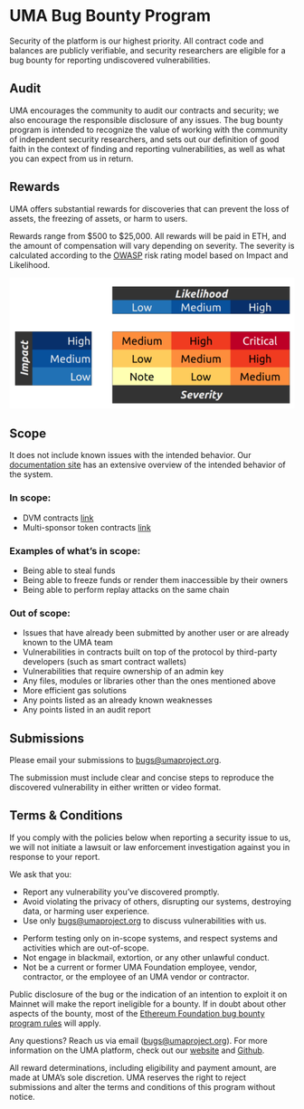 # UMA Bug Bounty Program

Security of the platform is our highest priority. 
All contract code and balances are publicly verifiable, and security researchers are eligible for a bug bounty for reporting undiscovered vulnerabilities.

## Audit
<!-- TODO: Add details of audit. 
The contracts have been carefully audited by smart contract security experts [names]. 
The audit report can be found [here].
--> 

UMA encourages the community to audit our contracts and security; we also encourage the responsible disclosure of any issues.
The bug bounty program is intended to recognize the value of working with the community of independent security researchers, and sets out our definition of good faith in the context of finding and reporting vulnerabilities, as well as what you can expect from us in return.

## Rewards
UMA offers substantial rewards for discoveries that can prevent the loss of assets, the freezing of assets, or harm to users. 

Rewards range from $500 to $25,000. 
All rewards will be paid in ETH, and the amount of compensation will vary depending on severity. 
The severity is calculated according to the [OWASP](https://owasp.org/www-project-risk-assessment-framework/) risk rating model based on Impact and Likelihood.

![](severity.png)

## Scope
<!-- TODO: add version name of DVM 
The scope of our bug bounty program includes core smart contracts related to release [v1.0] of the DVM and financial templates. 
-->
It does not include known issues with the intended behavior. 
Our [documentation site](https://docs.umaproject.org/uma/index.html) has an extensive overview of the intended behavior of the system. 

### In scope:
* DVM contracts [link](https://github.com/UMAprotocol/protocol/tree/master/core/contracts/oracle/implementation)
* Multi-sponsor token contracts [link](https://github.com/UMAprotocol/protocol/tree/master/core/contracts/financial-templates/implementation)

### Examples of what’s in scope:
* Being able to steal funds
* Being able to freeze funds or render them inaccessible by their owners
* Being able to perform replay attacks on the same chain

### Out of scope:
* Issues that have already been submitted by another user or are already known to the UMA team
* Vulnerabilities in contracts built on top of the protocol by third-party developers (such as smart contract wallets)
* Vulnerabilities that require ownership of an admin key
* Any files, modules or libraries other than the ones mentioned above
* More efficient gas solutions
* Any points listed as an already known weaknesses
* Any points listed in an audit report

## Submissions
Please email your submissions to bugs@umaproject.org. 

The submission must include clear and concise steps to reproduce the discovered vulnerability in either written or video format. 

## Terms & Conditions
If you comply with the policies below when reporting a security issue to us, we will not initiate a lawsuit or law enforcement investigation against you in response to your report.

We ask that you:
* Report any vulnerability you’ve discovered promptly.
* Avoid violating the privacy of others, disrupting our systems, destroying data, or harming user experience.
* Use only bugs@umaproject.org to discuss vulnerabilities with us.
<!-- TODO: Clarify what "fixed" means 
* Keep the details of any discovered vulnerabilities confidential until they are fixed and publicly announced by the UMA {foundation?, team?} on {Medium, docs.umaproject.org/bugs, twitter, somewhere else?}.
-->
* Perform testing only on in-scope systems, and respect systems and activities which are out-of-scope.
* Not engage in blackmail, extortion, or any other unlawful conduct.
* Not be a current or former UMA Foundation employee, vendor, contractor, or the employee of an UMA vendor or contractor.

Public disclosure of the bug or the indication of an intention to exploit it on Mainnet will make the report ineligible for a bounty. 
If in doubt about other aspects of the bounty, most of the [Ethereum Foundation bug bounty program rules](https://bounty.ethereum.org/) will apply.

Any questions? 
Reach us via email (bugs@umaproject.org). 
For more information on the UMA platform, check out our [website](http://www.umaproject.org) and [Github](https://github.com/UMAprotocol/).

All reward determinations, including eligibility and payment amount, are made at UMA’s sole discretion. 
UMA reserves the right to reject submissions and alter the terms and conditions of this program without notice.
